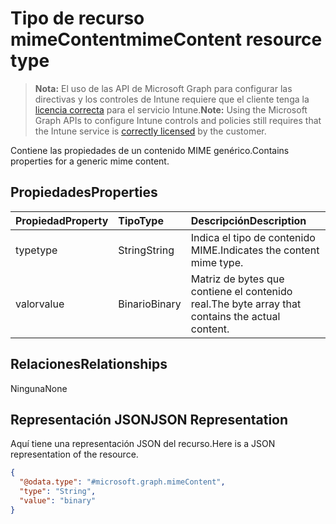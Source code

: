 # <a name="mimecontent-resource-type"></a><span data-ttu-id="11f5d-101">Tipo de recurso mimeContent</span><span class="sxs-lookup"><span data-stu-id="11f5d-101">mimeContent resource type</span></span>

> <span data-ttu-id="11f5d-102">**Nota:** El uso de las API de Microsoft Graph para configurar las directivas y los controles de Intune requiere que el cliente tenga la [licencia correcta](https://go.microsoft.com/fwlink/?linkid=839381) para el servicio Intune.</span><span class="sxs-lookup"><span data-stu-id="11f5d-102">**Note:** Using the Microsoft Graph APIs to configure Intune controls and policies still requires that the Intune service is [correctly licensed](https://go.microsoft.com/fwlink/?linkid=839381) by the customer.</span></span>

<span data-ttu-id="11f5d-103">Contiene las propiedades de un contenido MIME genérico.</span><span class="sxs-lookup"><span data-stu-id="11f5d-103">Contains properties for a generic mime content.</span></span>
## <a name="properties"></a><span data-ttu-id="11f5d-104">Propiedades</span><span class="sxs-lookup"><span data-stu-id="11f5d-104">Properties</span></span>
|<span data-ttu-id="11f5d-105">Propiedad</span><span class="sxs-lookup"><span data-stu-id="11f5d-105">Property</span></span>|<span data-ttu-id="11f5d-106">Tipo</span><span class="sxs-lookup"><span data-stu-id="11f5d-106">Type</span></span>|<span data-ttu-id="11f5d-107">Descripción</span><span class="sxs-lookup"><span data-stu-id="11f5d-107">Description</span></span>|
|:---|:---|:---|
|<span data-ttu-id="11f5d-108">type</span><span class="sxs-lookup"><span data-stu-id="11f5d-108">type</span></span>|<span data-ttu-id="11f5d-109">String</span><span class="sxs-lookup"><span data-stu-id="11f5d-109">String</span></span>|<span data-ttu-id="11f5d-110">Indica el tipo de contenido MIME.</span><span class="sxs-lookup"><span data-stu-id="11f5d-110">Indicates the content mime type.</span></span>|
|<span data-ttu-id="11f5d-111">valor</span><span class="sxs-lookup"><span data-stu-id="11f5d-111">value</span></span>|<span data-ttu-id="11f5d-112">Binario</span><span class="sxs-lookup"><span data-stu-id="11f5d-112">Binary</span></span>|<span data-ttu-id="11f5d-113">Matriz de bytes que contiene el contenido real.</span><span class="sxs-lookup"><span data-stu-id="11f5d-113">The byte array that contains the actual content.</span></span>|

## <a name="relationships"></a><span data-ttu-id="11f5d-114">Relaciones</span><span class="sxs-lookup"><span data-stu-id="11f5d-114">Relationships</span></span>
<span data-ttu-id="11f5d-115">Ninguna</span><span class="sxs-lookup"><span data-stu-id="11f5d-115">None</span></span>
## <a name="json-representation"></a><span data-ttu-id="11f5d-116">Representación JSON</span><span class="sxs-lookup"><span data-stu-id="11f5d-116">JSON Representation</span></span>
<span data-ttu-id="11f5d-117">Aquí tiene una representación JSON del recurso.</span><span class="sxs-lookup"><span data-stu-id="11f5d-117">Here is a JSON representation of the resource.</span></span>
<!-- {
  "blockType": "resource",
  "@odata.type": "microsoft.graph.mimeContent"
}
-->
``` json
{
  "@odata.type": "#microsoft.graph.mimeContent",
  "type": "String",
  "value": "binary"
}
```



